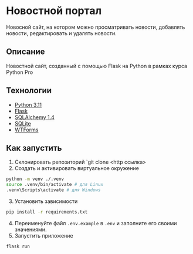 # Новостной портал

Новосной сайт, на котором можно просматривать новости, добавлять новости, редактировать и удалять новости.

## Описание

Новостной сайт, созданный с помощью Flask на Python в рамках курса Python Pro

## Технологии

* [Python 3.11](https://www.python.org/)
* [Flask](https://flask.palletsprojects.com/en/2.3.x/)
* [SQLAlchemy 1.4](https://docs.sqlalchemy.org/en/14/index.html)
* [SQLite](https://www.sqlite.org/index.html)
* [WTForms](https://wtforms.readthedocs.io/en/2.3.x/)

## Как запустить

1. Склонировать репозиторий `git clone <http ссылка>
2. Создать и активировать виртуальное окружение
```bash
python -m venv ./.venv
source .venv/bin/activate # для Linux
.venv\Scripts\activate # для Windows
```
3. Установить зависимости 
```bash
pip install -r requirements.txt
```
4. Переименуйте файл `.env.example` в `.env` и заполните его своими значениями.
5. Запустить приложение
```bash
flask run
```
